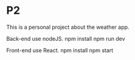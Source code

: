 # P2
This is a personal project about the  weather app.


Back-end use nodeJS.
npm install
npm run dev

Front-end use React. 
npm install
npm start



